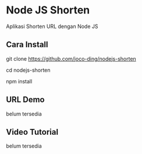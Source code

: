 # Node JS Shorten

Aplikasi Shorten URL dengan Node JS

## Cara Install

git clone https://github.com/joco-ding/nodejs-shorten

cd nodejs-shorten

npm install

## URL Demo

belum tersedia

## Video Tutorial

belum tersedia
